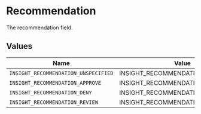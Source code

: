 # Recommendation

The recommendation field.


## Values

| Name                                 | Value                                |
| ------------------------------------ | ------------------------------------ |
| `INSIGHT_RECOMMENDATION_UNSPECIFIED` | INSIGHT_RECOMMENDATION_UNSPECIFIED   |
| `INSIGHT_RECOMMENDATION_APPROVE`     | INSIGHT_RECOMMENDATION_APPROVE       |
| `INSIGHT_RECOMMENDATION_DENY`        | INSIGHT_RECOMMENDATION_DENY          |
| `INSIGHT_RECOMMENDATION_REVIEW`      | INSIGHT_RECOMMENDATION_REVIEW        |